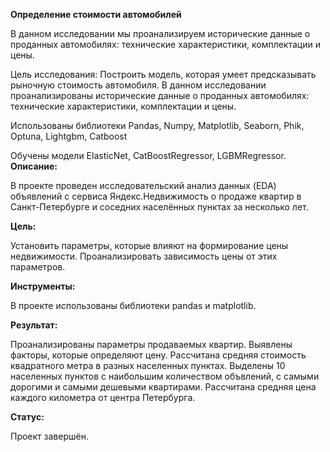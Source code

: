 **Определение стоимости автомобилей**

В данном исследовании мы проанализируем исторические данные о проданных автомобилях: технические характеристики, комплектации и цены.

Цель исследования: Построить модель, которая умеет предсказывать рыночную стоимость автомобиля.
В данном исследовании проанализированы исторические данные о проданных автомобилях: технические характеристики, комплектации и цены.



Использованы библиотеки Pandas, Numpy, Matplotlib, Seaborn, Phik, Optuna,  Lightgbm, Catboost

Обучены модели ElasticNet, CatBoostRegressor, LGBMRegressor.
**Описание:**

В проекте проведен исследовательский анализ данных (EDA) объявлений с сервиса Яндекс.Недвижимость о продаже квартир в Санкт-Петербурге и соседних населённых пунктах за несколько лет.

**Цель:**

Установить параметры, которые влияют на формирование цены недвижимости. Проанализировать зависимость цены от этих параметров.

**Инструменты:**

В проекте использованы библиотеки pandas и matplotlib.

**Результат:**

Проанализированы параметры продаваемых квартир. Выявлены факторы, которые определяют цену. Рассчитана средняя стоимость квадратного метра в разных населенных пунктах. Выделены 10 населенных пунктов с наибольшим количеством объвлений, с самыми дорогими и самыми дешевыми квартирами. Рассчитана средняя цена каждого километра от центра Петербурга.

**Статус:**

Проект завершён.
